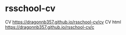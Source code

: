 # rsschool-cv
CV
https://dragonnb357.github.io/rsschool-cv/cv
CV html
https://dragonnb357.github.io/rsschool-cv/c